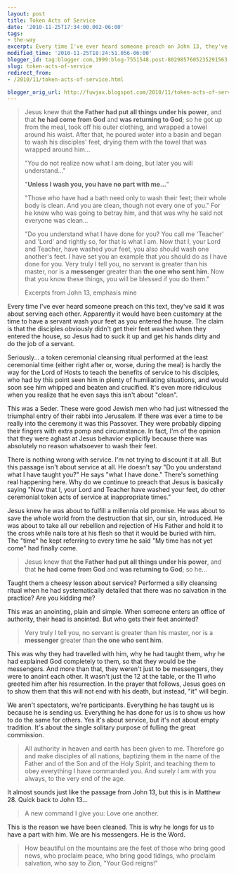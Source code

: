 ```yaml
---
layout: post
title: Token Acts of Service
date: '2010-11-25T17:34:00.002-06:00'
tags: 
- the-way
excerpt: Every time I've ever heard someone preach on John 13, they've said it was about serving each other.
modified_time: '2010-11-25T18:24:51.056-06:00'
blogger_id: tag:blogger.com,1999:blog-7551548.post-8029857605235291563
slug: token-acts-of-service
redirect_from: 
- /2010/11/token-acts-of-service.html

blogger_orig_url: http://fuwjax.blogspot.com/2010/11/token-acts-of-service.html
---
```


> Jesus knew that **the Father had put all things under his power**, and that **he had come from God** and **was returning to God**; so he got up from the meal, took off his outer clothing, and wrapped a towel around his waist. After that, he poured water into a basin and began to wash his disciples' feet, drying them with the towel that was wrapped around him...
> 
> "You do not realize now what I am doing, but later you will understand..."
> 
> "**Unless I wash you, you have no part with me...**"
> 
> "Those who have had a bath need only to wash their feet; their whole body is clean. And you are clean, though not every one of you." For he knew who was going to betray him, and that was why he said not everyone was clean...
> 
> "Do you understand what I have done for you? You call me 'Teacher' and 'Lord' and rightly so, for that is what I am. Now that I, your Lord and Teacher, have washed your feet, you also should wash one another's feet. I have set you an example that you should do as I have done for you. Very truly I tell you, no servant is greater than his master, nor is a **messenger** greater than **the one who sent him**. Now that you know these things, you will be blessed if you do them."
> 
> Excerpts from John 13, emphasis mine

Every time I've ever heard someone preach on this text, they've said it was about serving each other. Apparently it would have been customary at the time to have a servant wash your feet as you entered the house. The claim is that the disciples obviously didn't get their feet washed when they entered the house, so Jesus had to suck it up and get his hands dirty and do the job of a servant.

Seriously... a token ceremonial cleansing ritual performed at the least ceremonial time (either right after or, worse, during the meal) is hardly the way for the Lord of Hosts to teach the benefits of service to his disciples, who had by this point seen him in plenty of humiliating situations, and would soon see him whipped and beaten and crucified. It's even more ridiculous when you realize that he even says this isn't about "clean".

This was a Seder. These were good Jewish men who had just witnessed the triumphal entry of their rabbi into Jerusalem. If there was ever a time to be really into the ceremony it was this Passover. They were probably dipping their fingers with extra pomp and circumstance. In fact, I'm of the opinion that they were aghast at Jesus behavior explicitly because there was absolutely no reason whatsoever to wash their feet.

There is nothing wrong with service. I'm not trying to discount it at all. But this passage isn't about service at all. He doesn't say "Do you understand what I have taught you?" He says "what I have done." There's something real happening here. Why do we continue to preach that Jesus is basically saying "Now that I, your Lord and Teacher have washed your feet, do other ceremonial token acts of service at inappropriate times."

Jesus knew he was about to fulfill a millennia old promise. He was about to save the whole world from the destruction that sin, our sin, introduced. He was about to take all our rebellion and rejection of His Father and hold it to the cross while nails tore at his flesh so that it would be buried with him. The "time" he kept referring to every time he said "My time has not yet come" had finally come.  

> Jesus knew that **the Father had put all things under his power**, and that **he had come from God** and **was returning to God**; so he...

Taught them a cheesy lesson about service? Performed a silly cleansing ritual when he had systematically detailed that there was no salvation in the practice? Are you kidding me?

This was an anointing, plain and simple. When someone enters an office of authority, their head is anointed. But who gets their feet anointed?

> Very truly I tell you, no servant is greater than his master, nor is a **messenger** greater than **the one who sent him**.

This was why they had travelled with him, why he had taught them, why he had explained God completely to them, so that they would be the messengers. And more than that, they weren't just to be messengers, they were to anoint each other. It wasn't just the 12 at the table, or the 11 who greeted him after his resurrection. In the prayer that follows, Jesus goes on to show them that this will not end with his death, but instead, "it" will begin.

We aren't spectators, we're participants. Everything he has taught us is because he is sending us. Everything he has done for us is to show us how to do the same for others. Yes it's about service, but it's not about empty tradition. It's about the single solitary purpose of fulling the great commission.

> All authority in heaven and earth has been given to me. Therefore go and make disciples of all nations, baptizing them in the name of the Father and of the Son and of the Holy Spirit, and teaching them to obey everything I have commanded you. And surely I am with you always, to the very end of the age.

It almost sounds just like the passage from John 13, but this is in Matthew 28. Quick back to John 13...

> A new command I give you: Love one another.

This is the reason we have been cleaned. This is why he longs for us to have a part with him. We are his messengers. He is the Word. 

> How beautiful on the mountains are the feet of those who bring good news, who proclaim peace, who bring good tidings, who proclaim salvation, who say to Zion, "Your God reigns!"

